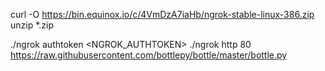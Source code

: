 curl -O https://bin.equinox.io/c/4VmDzA7iaHb/ngrok-stable-linux-386.zip
unzip *.zip

./ngrok authtoken <NGROK_AUTHTOKEN>
./ngrok http 80
https://raw.githubusercontent.com/bottlepy/bottle/master/bottle.py
